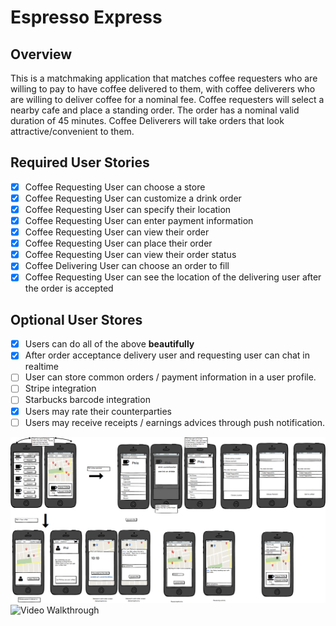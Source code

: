 # Espresso Express

## Overview

This is a matchmaking application that matches coffee requesters who are willing to pay to have coffee delivered to them, with coffee deliverers who are willing to deliver coffee for a nominal fee.
Coffee requesters will select a nearby cafe and place a standing order.  The order has a nominal valid duration of 45 minutes.  Coffee Deliverers will take orders that look attractive/convenient to them.

## Required User Stories

* [x] Coffee Requesting User can choose a store
* [x] Coffee Requesting User can customize a drink order
* [x] Coffee Requesting User can specify their location
* [x] Coffee Requesting User can enter payment information
* [x] Coffee Requesting User can view their order
* [x] Coffee Requesting User can place their order
* [x] Coffee Requesting User can view their order status
* [x] Coffee Delivering User can choose an order to fill
* [x] Coffee Requesting User can see the location of the delivering user after the order is accepted

## Optional User Stores

* [x] Users can do all of the above  **beautifully**
* [x] After order acceptance delivery user and requesting user can chat in realtime
* [ ] User can store common orders / payment information in a user profile.
* [ ] Stripe integration
* [ ] Starbucks barcode integration
* [x] Users may rate their counterparties
* [ ] Users may receive receipts / earnings advices through push notification.

<img src='mockup.png' title='Mockup' width='' alt='Mockup' />
<img src='xpress4.gif' title='1st Video Walkthrough' width='' alt='Video Walkthrough' />

